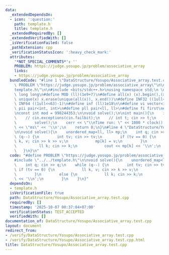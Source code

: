 ```yaml
---
data:
  _extendedDependsOn:
  - icon: ':question:'
    path: template.h
    title: template.h
  _extendedRequiredBy: []
  _extendedVerifiedWith: []
  _isVerificationFailed: false
  _pathExtension: cpp
  _verificationStatusIcon: ':heavy_check_mark:'
  attributes:
    '*NOT_SPECIAL_COMMENTS*': ''
    PROBLEM: https://judge.yosupo.jp/problem/associative_array
    links:
    - https://judge.yosupo.jp/problem/associative_array
  bundledCode: "#line 1 \"DataStructure/Yosupo/Associative_array.test.cpp\"\n#define\
    \ PROBLEM \"https://judge.yosupo.jp/problem/associative_array\"\n\n#line 2 \"\
    template.h\"\n\n#include <bits/stdc++.h>\nusing namespace std;\n \n#define ll\
    \ long long\n#define MOD (ll)(1e9+7)\n#define all(x) (x).begin(),(x).end()\n#define\
    \ unique(x) x.erase(unique(all(x)), x.end())\n#define INF32 ((1ull<<31)-1)\n#define\
    \ INF64 ((1ull<<63)-1)\n#define inf (ll)1e18\n\n#define vi vector<int>\n#define\
    \ pii pair<int, int>\n#define pll pair<ll, ll>\n#define fi first\n#define se second\n\
    \nconst int mod = 998244353;\n\nvoid solve();\n\nint main(){\n    ios_base::sync_with_stdio(false);cin.tie(NULL);\n\
    \    // cin.exceptions(cin.failbit);\n    // int t; cin >> t;\n    // while(t--)\n\
    \        solve();\n    cerr << \"\\nTime run: \" << 1000 * clock() / CLOCKS_PER_SEC\
    \ << \"ms\" << '\\n';\n    return 0;\n}\n#line 4 \"DataStructure/Yosupo/Associative_array.test.cpp\"\
    \n\nvoid solve(){\n    unordered_map<ll, ll> mp;\n    int q; cin >> q;\n    while\
    \ (q--) {\n        int tv; cin >> tv;\n        if (tv == 0) {\n            ll\
    \ k, v; cin >> k >> v;\n            mp[k] = v;\n        }\n        else {\n  \
    \          ll k; cin >> k;\n            cout << mp[k] << '\\n';\n        }\n \
    \   }\n}\n"
  code: "#define PROBLEM \"https://judge.yosupo.jp/problem/associative_array\"\n\n\
    #include \"../../template.h\"\n\nvoid solve(){\n    unordered_map<ll, ll> mp;\n\
    \    int q; cin >> q;\n    while (q--) {\n        int tv; cin >> tv;\n       \
    \ if (tv == 0) {\n            ll k, v; cin >> k >> v;\n            mp[k] = v;\n\
    \        }\n        else {\n            ll k; cin >> k;\n            cout << mp[k]\
    \ << '\\n';\n        }\n    }\n}"
  dependsOn:
  - template.h
  isVerificationFile: true
  path: DataStructure/Yosupo/Associative_array.test.cpp
  requiredBy: []
  timestamp: '2025-10-07 00:37:04+07:00'
  verificationStatus: TEST_ACCEPTED
  verifiedWith: []
documentation_of: DataStructure/Yosupo/Associative_array.test.cpp
layout: document
redirect_from:
- /verify/DataStructure/Yosupo/Associative_array.test.cpp
- /verify/DataStructure/Yosupo/Associative_array.test.cpp.html
title: DataStructure/Yosupo/Associative_array.test.cpp
---
```

